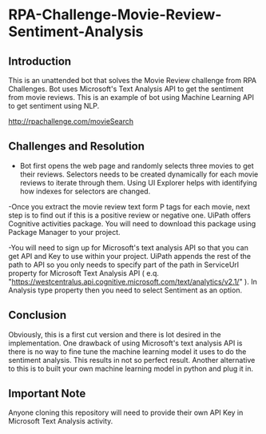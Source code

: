 # RPA-Challenge-Movie-Review-Sentiment-Analysis
## Introduction

This is an unattended bot that solves the Movie Review challenge from RPA Challenges. Bot uses Microsoft's Text Analysis API to get the sentiment from movie reviews. This is an example of bot using Machine Learning API to get sentiment using NLP. 

http://rpachallenge.com/movieSearch

## Challenges and Resolution

- Bot first opens the web page and randomly selects three movies to get their reviews. Selectors needs to be created  dynamically for each movie reviews to iterate through them. Using UI Explorer helps with identifying how indexes for selectors are changed. 

-Once you extract the movie review text form  P tags for each movie, next step is to find out if this is a positive review or negative  one. UiPath offers Cognitive activities package. You will need to download this package using Package Manager to your project.

-You will need to sign up for  Microsoft's text analysis API so that you can get API and Key to use within your project. UiPath appends the rest of the path to API so you only needs to specify part of the path in ServiceUrl property for Microsoft Text Analysis API ( e.q. "https://westcentralus.api.cognitive.microsoft.com/text/analytics/v2.1/" ). In Analysis type property then you need to select Sentiment as an option.    

## Conclusion

Obviously, this is a first cut version and there is lot desired in the implementation. One drawback of using Microsoft's text analysis API is there is no way to fine tune the machine learning model it uses to do the sentiment analysis. This results in not so perfect result. Another alternative to this is to built your  own machine learning model in python and plug it in.  

## Important Note

Anyone cloning this repository will need to provide their own API Key in Microsoft Text Analysis activity.  
